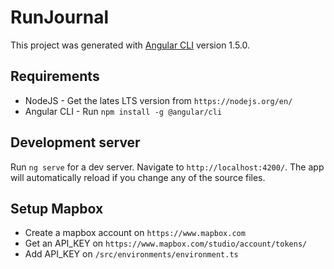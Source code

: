 # RunJournal

This project was generated with [Angular CLI](https://github.com/angular/angular-cli) version 1.5.0.

## Requirements

- NodeJS - Get the lates LTS version from `https://nodejs.org/en/`
- Angular CLI - Run `npm install -g @angular/cli`

## Development server

Run `ng serve` for a dev server. Navigate to `http://localhost:4200/`. The app will automatically reload if you change any of the source files.

## Setup Mapbox
- Create a mapbox account on `https://www.mapbox.com`
- Get an API_KEY on `https://www.mapbox.com/studio/account/tokens/`
- Add API_KEY on `/src/environments/environment.ts`